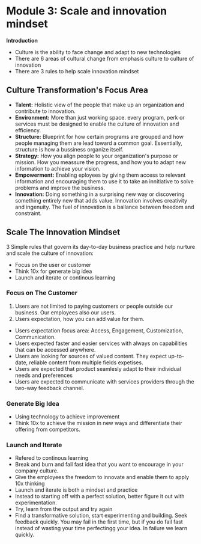 # Module 3: Scale and innovation mindset
**Introduction**
- Culture is the ability to face change and adapt to new technologies
- There are 6 areas of cultural change from emphasis culture to culture of innovation
- There are 3 rules to help scale innovation mindset

## Culture Transformation's Focus Area
- **Talent:** Holistic view of the people that make up an organization and contribute to innovation.
- **Environment:** More than just working space. every program, perk or services must be designed to enable the culture of innovation and efficiency.
- **Structure:** Blueprint for how certain programs are grouped and how people managing them are lead toward a common goal. Essentially, structure is how a bussiness organize itself.
- **Strategy:** How you align people to your organization's purpose or mission. How you meassure the progress, and how you to adapt new information to achieve your vision.
- **Empowerment:** Enabling eployees by giving them access to relevant information and encouraging them to use it to take an innitiative to solve problems and improve the business.
- **Innovation:** Doing something in a surprising new way or discovering something entirely new that adds value. Innovation involves creativity and ingenuity. The fuel of innovation is a ballance between freedom and constraint.

## Scale The Innovation Mindset
3 Simple rules that govern its day-to-day business practice and help nurture and scale the culture of innovation:
- Focus on the user or customer
- Think 10x for generate big idea
- Launch and iterate or continous learning

### Focus on The Customer
1. Users are not limited to paying customers or people outside our business. Our employees also our users.
2. Users expectation, how you can add value for them.
  - Users expectation focus area: Access, Engagement, Customization, Communication.
  - Users expected faster and easier services with always on capabilities that can be accessed anywhere.
  - Users are looking for sources of valued content. They expect up-to-date, reliable content from multiple fields expetises.
  - Users are expected that product seamlesly adapt to their individual needs and preferences
  - Users are expected to communicate with services providers through the two-way feedback channel.

### Generate Big Idea
- Using technology to achieve improvement
- Think 10x to achieve the mission in new ways and differentiate their offering from competitors.

### Launch and Iterate
- Refered to continous learning
- Break and burn and fail fast idea that you want to encourage in your company culture.
- Give the employees the freedom to innovate and enable them to apply 10x thinking
- Launch and iterate is both a mindset and practice
- Instead to starting off with a perfect solution, better figure it out with experimentation.
- Try, learn from the output and try again
- Find a transformative solution, start experimenting and building. Seek feedback quickly. You may fail in the first time, but if you do fail fast instead of wasting your time perfectingg your idea. In failure we learn quickly.
